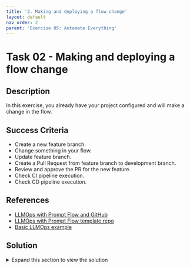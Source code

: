 ```yaml
---
title: '2. Making and deploying a flow change'
layout: default
nav_order: 2
parent: 'Exercise 05: Automate Everything'
---
```


# Task 02 - Making and deploying a flow change

## Description

In this exercise, you already have your project configured and will make a change in the flow.

## Success Criteria

* Create a new feature branch.
* Change something in your flow.
* Update feature branch.
* Create a Pull Request from feature branch to development branch.
* Review and approve the PR for the new feature.
* Check CI pipeline execution.
* Check CD pipeline execution.

## References

* [LLMOps with Prompt Flow and GitHub](https://learn.microsoft.com/azure/machine-learning/prompt-flow/how-to-end-to-end-llmops-with-prompt-flow)
* [LLMOps with Prompt Flow template repo](https://github.com/microsoft/llmops-promptflow-template)
* [Basic LLMOps example](https://github.com/Azure/llmops-gha-demo/blob/main/docs/e2e_llmops_with_promptflow.md)

## Solution

<details markdown="block">
<summary>Expand this section to view the solution</summary>

##### 1) Create a new feature branch

1. In order to do that, run the following bash script.

    ```bash
    cd llmops-project
    
    echo "> Creating a feature branch"
    git checkout -b feature-ABCD
    
    echo "> Pushing the development branch to the remote repository"
    git push origin feature-ABCD
    ```

2. Change something in your flow.

    In this step, make a change in the `entity_extraction` flow, such as renaming one of the nodes.

3. Update feature branch.

    In order to update the feature branch, run the following bash script.

    ```bash
    cd llmops-project
    git add .
    git commit -m "updating config"
    git push origin feature-ABCD
    ```

4. Create a Pull Request from the feature branch to the development branch.

    Go to the project repository on GitHub.com to create the pull request.

    ![Screenshot of the Compare & pull request button highlighted next to the feature branch.](images/lab6grab13.png)

    Compare the branch to the base development branch, then select **Create pull request**.

    ![Screenshot shows a highlight around the Create pull request button.](images/lab6grab14.png)

    After creating the Pull Request, you will notice that the Pull Request flow has been initiated.

    ![The "Some checks haven't completed yet" message on the pull request flow is highlighted.](images/lab6grab15.png)

5. Review and approve the PR for the new feature once all checks complete within the Pull Request flow.

    ![The "Merge pull request" button is highlighted.](images/lab6grab16.png)

6. Check CI pipeline execution.

    Check the execution of the CI pipeline in the GitHub actions option:

    * Select the **Actions** on the repository page.
    * select the pipeline that is in progress or has already been completed.

    ![The running action in the Actions page is displayed.](images/lab6grab17.png)

7. Check CD pipeline execution.

    Check the execution of the deployment pipeline in the GitHub actions option. Wait until the pipeline action successfully completes.

    ![The completed action is displayed on the Actions page.](images/lab6grab18.png)

    Select each of the pipelines to view the log and the artifacts with the results of the evaluations.

    Congratulations, all exercises are now complete!

</details>
